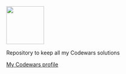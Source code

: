 <a href="https://www.codewars.com/" target="_blank">
<img src="https://shankxwebdev.com/wp-content/uploads/2016/03/Screen-Shot-2016-03-28-at-7.51.42-AM.png" width="100">
</a>

Repository to keep all my Codewars solutions

[My Codewars profile](https://www.codewars.com/users/amali/)
